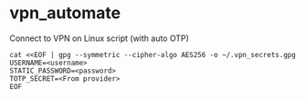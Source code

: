 # vpn_automate
Connect to VPN on Linux script (with auto OTP)


```
cat <<EOF | gpg --symmetric --cipher-algo AES256 -o ~/.vpn_secrets.gpg
USERNAME=<username>
STATIC_PASSWORD=<password>
TOTP_SECRET=<From provider>
EOF
```
